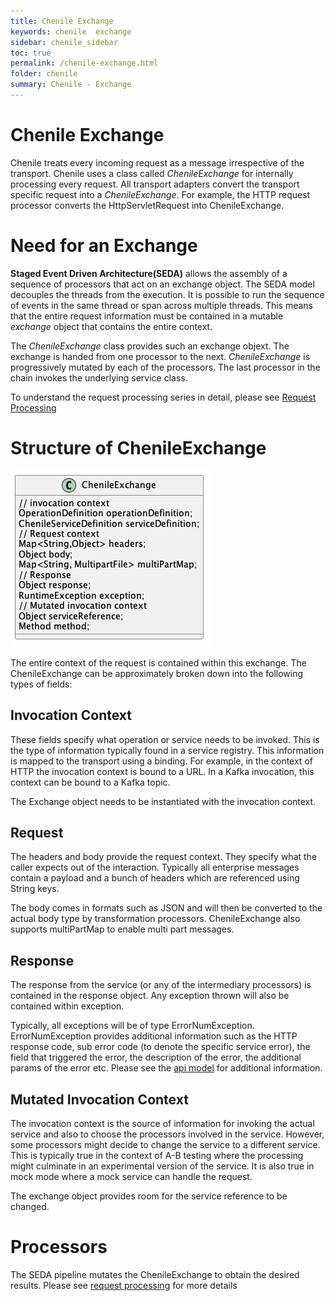 ```yaml
---
title: Chenile Exchange
keywords: chenile  exchange
sidebar: chenile_sidebar
toc: true
permalink: /chenile-exchange.html
folder: chenile
summary: Chenile - Exchange
---
```

# Chenile Exchange
Chenile treats every incoming request as a message irrespective of the transport. Chenile uses a class called _ChenileExchange_ for internally processing every request. All transport adapters convert the transport specific request into a _ChenileExchange_. For example, the HTTP request processor converts the HttpServletRequest into ChenileExchange. 

# Need for an Exchange
**Staged Event Driven Architecture(SEDA)** allows the assembly of a sequence of processors that act on an exchange object. The SEDA model decouples the threads from the execution. It is possible to run the sequence of events in the same thread or span across multiple threads. This means that the entire request information must be contained in a mutable _exchange_ object that contains the entire context. 

The _ChenileExchange_ class provides such an exchange objext. The exchange is handed from one processor to the next. _ChenileExchange_ is progressively mutated by each of the processors. The last processor in the chain invokes the underlying service class. 

To understand the request processing series in detail, please see [Request Processing](request-processing)

# Structure of ChenileExchange 

<img src='/images/chenile/chenile-exchange-class.png'/>

The entire context of the request is contained within this exchange. The ChenileExchange can be approximately broken down into the following types of fields:

## Invocation Context
These fields specify what operation or service needs to be invoked. This is the type of information typically found in a service registry. This information is mapped to the transport using a binding. For example, in the context of HTTP the invocation context is bound to a URL. In a Kafka invocation, this context can be bound to a Kafka topic. 

The Exchange object needs to be instantiated with the invocation context. 

## Request 
The headers and body provide the request context. They specify what the caller expects out of the interaction. Typically all enterprise messages contain a payload and a bunch of headers which are referenced using String keys. 

The body comes in formats such as JSON and will then be converted to the actual body type by transformation processors. ChenileExchange also supports multiPartMap to enable multi part messages.

## Response
The response from the service (or any of the intermediary processors) is contained in the response object. Any exception thrown will also be contained within exception.

Typically, all exceptions will be of type ErrorNumException. ErrorNumException provides additional information such as the HTTP response code, sub error code (to denote the specific service error), the field that triggered the error, the description of the error, the additional params of the error etc. Please see the [api model](api-model) for additional information.

## Mutated Invocation Context
The invocation context is the source of information for invoking the actual service and also to choose the processors involved in the service. However, some processors might decide to change the service to a different service. This is typically true in the context of A-B testing where the processing might culminate in an experimental version of the service. It is also true in mock mode where a mock service can handle the request.

The exchange object provides room for the service reference to be changed.

# Processors
The SEDA pipeline mutates the ChenileExchange to obtain the desired results. Please see [request processing](request-processing) for more details


